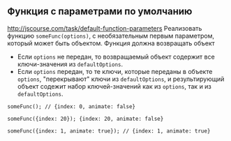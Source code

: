 ## Функция с параметрами по умолчанию
<http://jscourse.com/task/default-function-parameters>
Реализовать функцию `someFunc(options)`, с необязательным первым параметром, который может быть объектом.
Функция должна возвращать объект
* Если `options` не передан, то возвращаемый объект содержит все ключи-значения из `defaultOptions`.
* Если `options` передан, то те ключи, которые переданы в объекте `options`, "перекрывают" ключи из `defaultOptions`,
  и результирующий объект содежит набор ключей-значений как из `options`, так и из `defaultOptions`.

`someFunc(); // {index: 0, animate: false}`

`someFunc({index: 20}); {index: 20, animate: false}`

`someFunc({index: 1, animate: true}); // {index: 1, animate: true}`
